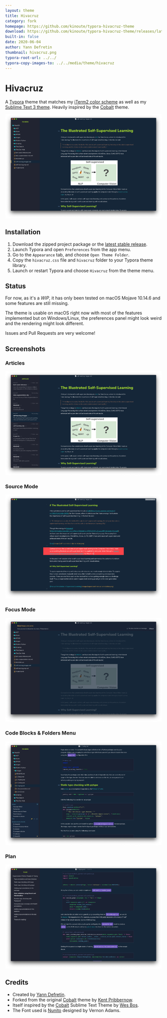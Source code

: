 ```yaml
---
layout: theme
title: Hivacruz
category: fork
homepage: https://github.com/kinoute/typora-hivacruz-theme
download: https://github.com/kinoute/typora-hivacruz-theme/releases/latest
built-in: false
date: 2020-06-04
author: Yann Defretin
thumbnail: hivacruz.png
typora-root-url: ../../
typora-copy-images-to: ../../media/theme/hivacruz
---
```


# Hivacruz

A [Typora](https://typora.io) theme that matches my [iTerm2 color scheme](https://github.com/kinoute/hivacruz-itermcolors) as well as my [Sublime Text 3 theme](https://github.com/kinoute/hivacruz-sublime-theme). Heavily inspired by the [Cobalt](https://github.com/elitistsnob/typora-cobalt-theme) theme.

![](/media/theme/hivacruz/standard.png)

## Installation

1. Download the zipped project package or the [latest stable release](https://github.com/kinoute/typora-hivacruz-theme/releases).
2. Launch Typora and open `Preferences` from the app menu.
3. Go to the `Appearance` tab, and choose `Open Theme Folder`.
4. Copy the `hivacruz.css` file and `hivacruz` folder to your Typora theme library.
5. Launch or restart Typora and choose `Hivacruz` from the theme menu.

## Status

For now, as it's a *WIP*, it has only been tested on macOS Mojave 10.14.6 and some features are still missing.

The theme is usable on macOS right now with most of the features implemented but on Windows/Linux, the preferences panel might look weird and the rendering might look different.

Issues and Pull Requests are very welcome!

## Screenshots

### Articles

![](/media/theme/hivacruz/articles.png)

###  Source Mode

![](/media/theme/hivacruz/sourcemode.png)

### Focus Mode

![](/media/theme/hivacruz/focusmode.png)

### Code Blocks & Folders Menu

![](/media/theme/hivacruz/codefolders.png)

### Plan

![](/media/theme/hivacruz/plan.png)

## Credits

* Created by [Yann Defretin](https://github.com/kinoute).
* Forked from the original [Cobalt](https://github.com/elitistsnob/typora-cobalt-theme) theme by [Kent Pribbernow](https://www.github.com/elitistsnob).
* Itself inspired by the [Cobalt](https://github.com/wesbos/cobalt2) Sublime Text Theme by [Wes Bos](https://github.com/wesbos).
* The Font used is [Nunito](https://fonts.google.com/specimen/Nunito) designed by Vernon Adams.
